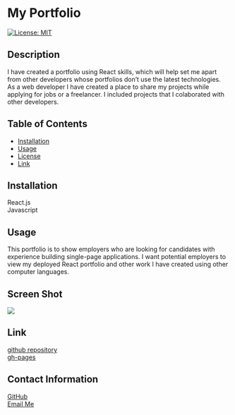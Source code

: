 # My Portfolio
<!-- license badge -->
[![License: MIT](https://img.shields.io/badge/License-MIT-yellow.svg)](https://opensource.org/licenses/MIT)

## Description


I have created a portfolio using React skills, which will help set me apart from other developers whose portfolios don’t use the latest technologies. As a web developer I have created a place to share my projects while applying for jobs or a freelancer. I included projects that I colaborated with other developers.

## Table of Contents
* [Installation](#Installation)
* [Usage](#Usage)
* [License](#License)
* [Link](#Link)



 ## Installation

 React.js\
Javascript


## Usage
This portfolio is to show employers who are looking for candidates with experience building single-page applications. I want potential employers to view my deployed React portfolio and other work I have created using other computer languages.
 


## Screen Shot 

<img src="./images/Screenshot.jpg">

## Link
[github repository](https://github.com/SheriB7/reactProfile)\
[gh-pages](https://sherib7.github.io/reactProfile/)





## Contact Information

[GitHub](https://github.com/SheriB7)\
[Email Me](Sherib70@gmail.com)
